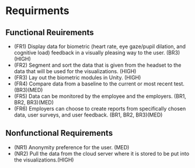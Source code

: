 # Requirments

## Functional Reuirements

* (FR1) Display data for biometric (heart rate, eye gaze/pupil dilation, and cognitive load) feedback in a visually pleasing way to the user. (BR3) (HIGH)
* (FR2) Segment and sort the data that is given from the headset to the data that will be used for the visualizations. (HIGH)
* (FR3) Lay out the biometric modules in Unity. (HIGH)
* (FR4) Compare data from a baseline to the current or most recent test. (BR3)(MED)
* (FR5) Data can be monitored by the employee and the employers. (BR1, BR2, BR3)(MED)
* (FR6) Employers can choose to create reports from specifically chosen data, user surveys, and user feedback. (BR1, BR2, BR3)(MED)

## Nonfunctional Requirements

* (NR1) Anonymity preference for the user. (MED)
* (NR2) Pull the data from the cloud server where it is stored to be put into the visualizations.(HIGH)
